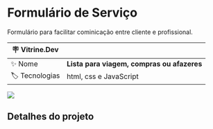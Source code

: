 # Formulário de Serviço

Formulário para facilitar cominicação entre cliente e profissional.

| :placard: Vitrine.Dev |     |
| -------------  | --- |
| :sparkles: Nome        | **Lista para viagem, compras ou afazeres**
| :label: Tecnologias | html, css e JavaScript



![](https://user-images.githubusercontent.com/89817889/193363223-831c3d04-076c-4881-99d4-028fe6714092.jpg#vitrinedev)


## Detalhes do projeto
